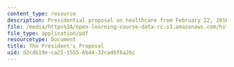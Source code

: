 ```yaml
---
content_type: resource
description: Presidential proposal on healthcare from February 22, 2010.
file: /media/https%3A/open-learning-course-data-rc.s3.amazonaws.com/hst-934j-introduction-to-global-medicine-bioscience-technologies-disparities-strategies-spring-2010/d2cdb19eca2115556b4432cad6f6a26c_MITHST_934JS10_ses4_whthou.pdf
file_type: application/pdf
resourcetype: Document
title: The President's Proposal
uid: d2cdb19e-ca21-1555-6b44-32cad6f6a26c
---
```


